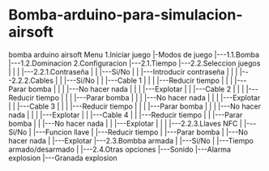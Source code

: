 # Bomba-arduino-para-simulacion-airsoft
bomba arduino airsoft
Menu
1.Iniciar juego
|-Modos de juego
|---1.1.Bomba
|---1.2.Dominacion
2.Configuracion
|---2.1.Tiempo
|---2.2.Seleccion juegos
|	|
|	|---2.2.1.Contraseña
|	|	|---Si/No
|	|	|---Introducir contraseña
|	|
|	|---2.2.2.Cables
|	|	|---Si/No
|	|	|---Cable 1
|	|	|	|---Reducir tiempo
|	|	|	|---Parar bomba
|	|	|	|---No hacer nada
|	|	|	|---Explotar
|	|	|---Cable 2
|	|	|	|---Reducir tiempo
|	|	|	|---Parar bomba
|	|	|	|---No hacer nada
|	|	|	|---Explotar
|	|	|---Cable 3
|	|	|	|---Reducir tiempo
|	|	|	|---Parar bomba
|	|	|	|---No hacer nada
|	|	|	|---Explotar
|	|	|---Cable 4
|	|		|---Reducir tiempo
|	|		|---Parar bomba
|	|		|---No hacer nada
|	|		|---Explotar
|	|
|	|---2.2.3.Llaves NFC
|		|---Si/No
|		|---Funcion llave
|			|---Reducir tiempo
|			|---Parar bomba
|			|---No hacer nada
|			|---Explotar
|---2.3.Bombba armada
|	|---Si/No
|	|---Tiempo armado/desarmado
|
|---2.4.Otras opciones
	|---Sonido
	|---Alarma explosion
	|---Granada explosion
